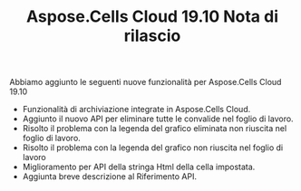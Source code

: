 ﻿---
title: Aspose.Cells Cloud 19.10 Nota di rilascio
second_title: Aspose.Cells Cloud Documen
type: docs
url: /it/aspose-cells-cloud-19-10-release-notes/
description: Aspose.Cells Cloud supporta Excel per creare, convertire, unire, dividere, proteggere, operare su oggetti interni e così via
weight: 30
---
Abbiamo aggiunto le seguenti nuove funzionalità per Aspose.Cells Cloud 19.10

- Funzionalità di archiviazione integrate in Aspose.Cells Cloud.
- Aggiunto il nuovo API per eliminare tutte le convalide nel foglio di lavoro.
- Risolto il problema con la legenda del grafico eliminata non riuscita nel foglio di lavoro.
- Risolto il problema con la legenda del grafico non riuscita nel foglio di lavoro
- Miglioramento per API della stringa Html della cella impostata.
- Aggiunta breve descrizione al Riferimento API.
